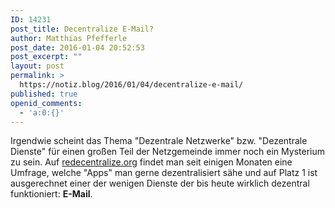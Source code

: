 ```yaml
---
ID: 14231
post_title: Decentralize E-Mail?
author: Matthias Pfefferle
post_date: 2016-01-04 20:52:53
post_excerpt: ""
layout: post
permalink: >
  https://notiz.blog/2016/01/04/decentralize-e-mail/
published: true
openid_comments:
  - 'a:0:{}'
---
```

Irgendwie scheint das Thema "Dezentrale Netzwerke" bzw. "Dezentrale Dienste" für einen großen Teil der Netzgemeinde immer noch ein Mysterium zu sein. Auf <a href="http://redecentralize.org/">redecentralize.org</a> findet man seit einigen Monaten eine Umfrage, welche "Apps" man gerne dezentralisiert sähe und auf Platz 1 ist ausgerechnet einer der wenigen Dienste der bis heute wirklich dezentral funktioniert: <strong>E-Mail</strong>.